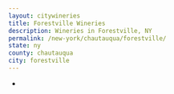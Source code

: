 ```yaml
---
layout: citywineries
title: Forestville Wineries
description: Wineries in Forestville, NY
permalink: /new-york/chautauqua/forestville/
state: ny
county: chautauqua
city: forestville
---
```

-
